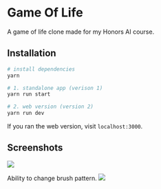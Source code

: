 # Game Of Life

A game of life clone made for my Honors AI course.

## Installation

```bash
# install dependencies
yarn

# 1. standalone app (verison 1)
yarn run start

# 2. web version (version 2)
yarn run dev
```

If you ran the web version, visit `localhost:3000`.

## Screenshots

![](https://i.imgur.com/fKVaw11.jpg)

Ability to change brush pattern.
![](https://i.imgur.com/4sAXGQQ.jpg)

